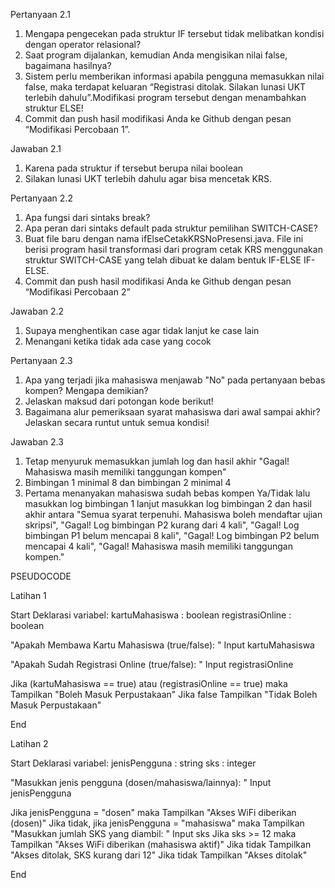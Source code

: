 Pertanyaan 2.1  
1. Mengapa pengecekan pada struktur IF tersebut tidak melibatkan kondisi dengan operator relasional?  
2. Saat program dijalankan, kemudian Anda mengisikan nilai false, bagaimana hasilnya?  
3. Sistem perlu memberikan informasi apabila pengguna memasukkan nilai false, maka terdapat keluaran “Registrasi ditolak. Silakan lunasi UKT terlebih dahulu”.Modifikasi program tersebut dengan menambahkan struktur ELSE!  
4. Commit dan push hasil modifikasi Anda ke Github dengan pesan “Modifikasi Percobaan 1”.

Jawaban 2.1  
1. Karena pada struktur if tersebut berupa nilai boolean
2. Silakan lunasi UKT terlebih dahulu agar bisa mencetak KRS.

Pertanyaan 2.2  
1. Apa fungsi dari sintaks break?
2. Apa peran dari sintaks default pada struktur pemilihan SWITCH-CASE?
3. Buat file baru dengan nama ifElseCetakKRSNoPresensi.java. File ini berisi program hasil
transformasi dari program cetak KRS menggunakan struktur SWITCH-CASE yang telah
dibuat ke dalam bentuk IF-ELSE IF-ELSE.
4. Commit dan push hasil modifikasi Anda ke Github dengan pesan “Modifikasi
Percobaan 2”

Jawaban 2.2  
1. Supaya menghentikan case agar tidak lanjut ke case lain
2. Menangani ketika tidak ada case yang cocok

Pertanyaan 2.3  
1. Apa yang terjadi jika mahasiswa menjawab "No" pada pertanyaan bebas kompen?
Mengapa demikian?
2. Jelaskan maksud dari potongan kode berikut!
3. Bagaimana alur pemeriksaan syarat mahasiswa dari awal sampai akhir? Jelaskan secara
runtut untuk semua kondisi!

Jawaban 2.3  
1. Tetap menyuruk memasukkan jumlah log dan hasil akhir "Gagal! Mahasiswa masih memiliki tanggungan kompen"
2. Bimbingan 1 minimal 8 dan bimbingan 2 minimal 4
3. Pertama menanyakan mahasiswa sudah bebas kompen Ya/Tidak lalu masukkan log bimbingan 1 lanjut masukkan log bimbingan 2 dan hasil akhir antara "Semua syarat terpenuhi. Mahasiswa boleh mendaftar ujian skripsi", "Gagal! Log bimbingan P2 kurang dari 4 kali", "Gagal! Log bimbingan P1 belum mencapai 8 kali", "Gagal! Log bimbingan P2 belum mencapai 4 kali", "Gagal! Mahasiswa masih memiliki tanggungan kompen."


PSEUDOCODE  

Latihan 1  

Start Deklarasi variabel: kartuMahasiswa : boolean registrasiOnline : boolean

"Apakah Membawa Kartu Mahasiswa (true/false): "
Input kartuMahasiswa

"Apakah Sudah Registrasi Online (true/false): "
Input registrasiOnline

Jika (kartuMahasiswa == true) atau (registrasiOnline == true) maka
    Tampilkan "Boleh Masuk Perpustakaan"
Jika false
    Tampilkan "Tidak Boleh Masuk Perpustakaan"

End

Latihan 2  

Start Deklarasi variabel: jenisPengguna : string sks : integer

"Masukkan jenis pengguna (dosen/mahasiswa/lainnya): "
Input jenisPengguna

Jika jenisPengguna = "dosen" maka
    Tampilkan "Akses WiFi diberikan (dosen)"
Jika tidak, jika jenisPengguna = "mahasiswa" maka
    Tampilkan "Masukkan jumlah SKS yang diambil: "
    Input sks
    Jika sks >= 12 maka
        Tampilkan "Akses WiFi diberikan (mahasiswa aktif)"
    Jika tidak
        Tampilkan "Akses ditolak, SKS kurang dari 12"
Jika tidak
    Tampilkan "Akses ditolak"

End